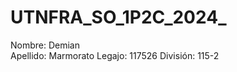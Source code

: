 # UTNFRA_SO_1P2C_2024_<Marmorato>
Nombre: Demian  
Apellido: Marmorato
Legajo: 117526
División: 115-2
